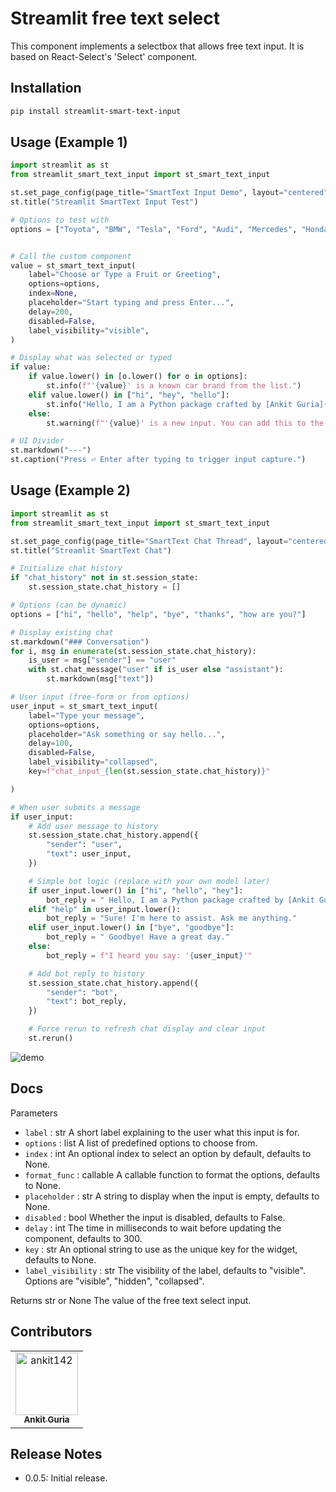

# Streamlit free text select
This component implements a selectbox that allows free text input. It is based on React-Select's 'Select'
component.

## Installation
```bash
pip install streamlit-smart-text-input
```

## Usage (Example 1)
```python
import streamlit as st
from streamlit_smart_text_input import st_smart_text_input

st.set_page_config(page_title="SmartText Input Demo", layout="centered")
st.title("Streamlit SmartText Input Test")

# Options to test with
options = ["Toyota", "BMW", "Tesla", "Ford", "Audi", "Mercedes", "Honda"]


# Call the custom component
value = st_smart_text_input(
    label="Choose or Type a Fruit or Greeting",
    options=options,
    index=None,
    placeholder="Start typing and press Enter...",
    delay=200,
    disabled=False,
    label_visibility="visible",
)

# Display what was selected or typed
if value:
    if value.lower() in [o.lower() for o in options]:
        st.info(f"'{value}' is a known car brand from the list.")
    elif value.lower() in ["hi", "hey", "hello"]:
        st.info("Hello, I am a Python package crafted by [Ankit Guria](https://github.com/ankitguria).")
    else:
        st.warning(f"'{value}' is a new input. You can add this to the list!")

# UI Divider
st.markdown("---")
st.caption("Press ⏎ Enter after typing to trigger input capture.")

```

## Usage (Example 2)

```python
import streamlit as st
from streamlit_smart_text_input import st_smart_text_input

st.set_page_config(page_title="SmartText Chat Thread", layout="centered")
st.title("Streamlit SmartText Chat")

# Initialize chat history
if "chat_history" not in st.session_state:
    st.session_state.chat_history = []

# Options (can be dynamic)
options = ["hi", "hello", "help", "bye", "thanks", "how are you?"]

# Display existing chat
st.markdown("### Conversation")
for i, msg in enumerate(st.session_state.chat_history):
    is_user = msg["sender"] == "user"
    with st.chat_message("user" if is_user else "assistant"):
        st.markdown(msg["text"])

# User input (free-form or from options)
user_input = st_smart_text_input(
    label="Type your message",
    options=options,
    placeholder="Ask something or say hello...",
    delay=100,
    disabled=False,
    label_visibility="collapsed",
    key=f"chat_input_{len(st.session_state.chat_history)}"

)

# When user submits a message
if user_input:
    # Add user message to history
    st.session_state.chat_history.append({
        "sender": "user",
        "text": user_input,
    })

    # Simple bot logic (replace with your own model later)
    if user_input.lower() in ["hi", "hello", "hey"]:
        bot_reply = " Hello, I am a Python package crafted by [Ankit Guria](https://github.com/ankit142)! How can I help you today?"
    elif "help" in user_input.lower():
        bot_reply = "Sure! I'm here to assist. Ask me anything."
    elif user_input.lower() in ["bye", "goodbye"]:
        bot_reply = " Goodbye! Have a great day."
    else:
        bot_reply = f"I heard you say: '{user_input}'"

    # Add bot reply to history
    st.session_state.chat_history.append({
        "sender": "bot",
        "text": bot_reply,
    })

    # Force rerun to refresh chat display and clear input
    st.rerun()


```

![demo](./streamlit-free-text-demo.gif)


## Docs
Parameters
- `label` : str
    A short label explaining to the user what this input is for.
- `options` : list
    A list of predefined options to choose from.
- `index` : int
    An optional index to select an option by default, defaults to None.
- `format_func` : callable
    A callable function to format the options, defaults to None.
- `placeholder` : str
    A string to display when the input is empty, defaults to None.
- `disabled` : bool
    Whether the input is disabled, defaults to False.
- `delay` : int
    The time in milliseconds to wait before updating the component, defaults to 300.
- `key` : str
    An optional string to use as the unique key for the widget, defaults to None.
- `label_visibility` : str
    The visibility of the label, defaults to "visible". Options are "visible", "hidden", "collapsed".

Returns
str or None
    The value of the free text select input.

## Contributors
<!-- readme: contributors -start -->
<table>
	<tbody>
		<tr>
            <td align="center">
                <a href="https://github.com/ankit142">
                    <img src="https://avatars.githubusercontent.com/u/39993421?v=4" width="100;" alt="ankit142"/>
                    <br />
                    <sub><b>Ankit Guria</b></sub>
                </a>
            </td>
		</tr>
	<tbody>
</table>
<!-- readme: contributors -end -->

## Release Notes

- 0.0.5:
    Initial release.
